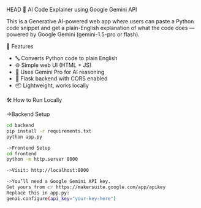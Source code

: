 HEAD
🧠 AI Code Explainer using Google Gemini API

This is a Generative AI-powered web app where users can paste a Python code snippet and get a plain-English explanation of what the code does — powered by Google Gemini (gemini-1.5-pro or flash).



🚀 Features

- 🔤 Converts Python code to plain English
- 🌐 Simple web UI (HTML + JS)
- 🧠 Uses Gemini Pro for AI reasoning
- 🐍 Flask backend with CORS enabled
- 📦 Lightweight, works locally


🛠️ How to Run Locally

->Backend Setup

```bash
cd backend
pip install -r requirements.txt
python app.py

->Frontend Setup
cd frontend
python -m http.server 8000

->Visit: http://localhost:8000

->You’ll need a Google Gemini API key.
Get yours from 👉 https://makersuite.google.com/app/apikey
Replace this in app.py:
genai.configure(api_key="your-key-here")


